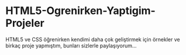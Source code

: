 # HTML5-Ogrenirken-Yaptigim-Projeler
HTML5 ve CSS öğrenirken kendimi daha çok geliştirmek için örnekler ve birkaç proje yapmıştım, bunları sizlerle paylaşıyorum...
